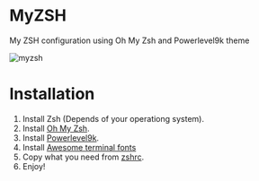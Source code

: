 # MyZSH
My ZSH configuration using Oh My Zsh and Powerlevel9k theme

![myzsh](https://user-images.githubusercontent.com/22281426/28744583-44f57660-7464-11e7-82c6-b2b71c810612.png)

# Installation
1. Install Zsh (Depends of your operationg system).
2. Install [Oh My Zsh]. 
3. Install [Powerlevel9k].
4. Install [Awesome terminal fonts]
6. Copy what you need from [zshrc].
7. Enjoy!

[Oh My Zsh]: https://github.com/robbyrussell/oh-my-zsh
[Powerlevel9k]: https://github.com/bhilburn/powerlevel9k
[Awesome terminal fonts]: https://github.com/gabrielelana/awesome-terminal-fonts
[zshrc]: https://github.com/Sparow199/MyZSH/blob/master/.zshrc

